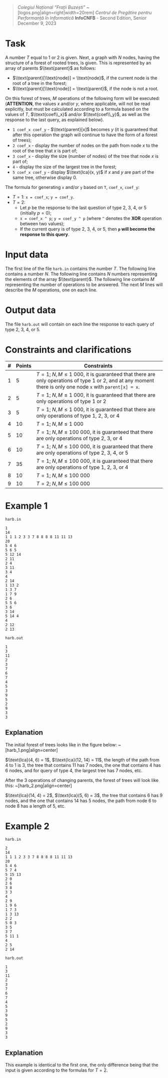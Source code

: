 > *Colegiul Național “Frații Buzești”* ~[logos.png|align=right|width=20rem]
> *Centrul de Pregătire pentru Performanță în Informatică*
> **InfoCNFB** - Second Edition, Senior
> December 9, 2023

# Task

A number $T$ equal to $1$ or $2$ is given.
Next, a graph with $N$ nodes, having the structure of a forest of rooted trees, is given. This is represented by an array of parents $\\text{parent}$ as follows:
* $\\text{parent}[\\text{node}] = \\text{node}$, if the current node is the root of a tree in the forest;
* $\\text{parent}[\\text{node}] = \\text{parent}$, if the node is not a root.

On this forest of trees, $M$ operations of the following form will be executed:
(**ATTENTION**, the values $x$ and/or $y$, where applicable, will not be read explicitly, but must be calculated according to a formula based on the values of $T$, $\\text{coef\\_x}$ and/or $\\text{coef\\_y}$, as well as the response to the last query, as explained below).
* `1 coef_x coef_y` - $\\text{parent}[x]$ becomes $y$ (it is guaranteed that after this operation the graph will continue to have the form of a forest of trees);
* `2 coef_x` - display the number of nodes on the path from node $x$ to the root of the tree that $x$ is part of;
* `3 coef_x` - display the size (number of nodes) of the tree that node $x$ is part of;
* `4` - display the size of the largest tree in the forest;
* `5 coef_x coef_y` - display $\\text{lca}(x, y)$ if $x$ and $y$ are part of the same tree, otherwise display $0$.

The formula for generating `x` and/or `y` based on `T`, `coef_x`, `coef_y`:
* $T = 1$: `x = coef_x`; `y = coef_y`.
* $T = 2$:
    * Let $p$ be the response to the last question of type $2$, $3$, $4$, or $5$ (initially $p = 0$);
    * `x = coef_x ^ p`; `y = coef_y ^ p` (where `^` denotes the **XOR** operation between two values);
    * If the current query is of type $2$, $3$, $4$, or $5$, then **`p` will become the response to this query**.

# Input data

The first line of the file `harb.in` contains the number $T$. The following line contains a number $N$.
The following line contains $N$ numbers representing the elements of the array $\\text{parent}$.
The following line contains $M$ representing the number of operations to be answered.
The next $M$ lines will describe the $M$ operations, one on each line.

# Output data

The file `harb.out` will contain on each line the response to each query of type $2$, $3$, $4$, or $5$.

# Constraints and clarifications

|# | Points | Constraints|
| - | - | ------------|
|1|5|$T = 1$; $N, M \leq 1 \ 000$, it is guaranteed that there are only operations of type $1$ or $2$, and at any moment there is only one node `x` with `parent[x] = x`.|
|2|5|$T = 1$; $N, M \leq 1 \ 000$, it is guaranteed that there are only operations of type $1$ or $2$|
|3|5|$T = 1$; $N, M \leq 1 \ 000$, it is guaranteed that there are only operations of type $1$, $2$, $3$, or $4$|
|4|10|$T = 1$; $N, M \leq 1 \ 000$|
|5|10|$T = 1$; $N, M \leq 100 \ 000$, it is guaranteed that there are only operations of type $2$, $3$, or $4$|
|6|10|$T = 1$; $N, M \leq 100 \ 000$, it is guaranteed that there are only operations of type $2$, $3$, $4$, or $5$|
|7|35|$T = 1$; $N, M \leq 100 \ 000$, it is guaranteed that there are only operations of type $1$, $2$, $3$, or $4$|
|8|10|$T = 1$; $N, M \leq 100 \ 000$|
|9|10|$T = 2$; $N, M \leq 100 \ 000$|

# Example 1

`harb.in`
```
1
14
1 1 1 2 3 3 7 8 8 8 8 11 11 13
20
5 4 6
5 6 5
5 12 14
2 11
2 4
3 11
3 4
4
2 14
1 13 2
1 3 7
1 7 9
2 6
5 5 6
3 6
3 14
5 14 4
4
2 12
2 13
```

`harb.out`
```
1
3
11
2
3
7
6
7
4
5
3
9
5
2
9
3
3
```

## Explanation

The initial forest of trees looks like in the figure below:
~[harb_1.png|align=center]

$\\text{lca}(4, 6) = 1$, $\\text{lca}(12, 14) = 11$, the length of the path from $4$ to $1$ is $3$, the tree that contains $11$ has $7$ nodes, the one that contains $4$ has $6$ nodes, and for query of type $4$, the largest tree has $7$ nodes, etc.

After the 3 operations of changing parents, the forest of trees will look like this:
~[harb_2.png|align=center]

$\\text{lca}(14, 4) = 2$, $\\text{lca}(5, 6) = 3$, the tree that contains $6$ has $9$ nodes, and the one that contains $14$ has $5$ nodes, the path from node $6$ to node $8$ has a length of $5$, etc.

# Example 2

`harb.in`
```
2
14
1 1 1 2 3 3 7 8 8 8 8 11 11 13 
20
5 4 6
5 7 4
5 15 13
2 0
2 6
3 8
3 3
4
2 9
1 9 6
1 7 3
1 3 13
2 2
5 0 3
3 5
3 7
5 11 1
4
2 5
2 14
```

`harb.out`
```
1
3
11
2
3
7
6
7
4
5
3
9
5
2
9
3
3
```

## Explanation

This example is identical to the first one, the only difference being that the input is given according to the formulas for $T=2$.